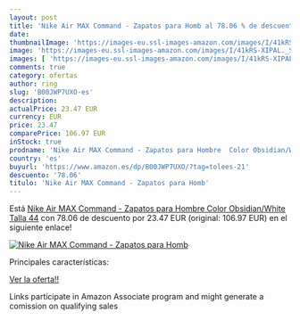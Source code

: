 ```yaml
---
layout: post
title: 'Nike Air MAX Command - Zapatos para Homb al 78.06 % de descuento'
date: 
thumbnailImage: 'https://images-eu.ssl-images-amazon.com/images/I/41kRS-XIPAL._SL200_.jpg'
image: 'https://images-eu.ssl-images-amazon.com/images/I/41kRS-XIPAL._SL200_.jpg'
images: [ 'https://images-eu.ssl-images-amazon.com/images/I/41kRS-XIPAL._SL200_.jpg' ]
comments: true
category: ofertas
author: ring
slug: 'B00JWP7UXO-es'
description:
actualPrice: 23.47 EUR
currency: EUR
price: 23.47
comparePrice: 106.97 EUR
inStock: true
prodname: 'Nike Air MAX Command - Zapatos para Hombre  Color Obsidian/White  Talla 44'
country: 'es'
buyurl: 'https://www.amazon.es/dp/B00JWP7UXO/?tag=tolees-21'
descuento: '78.06'
titulo: 'Nike Air MAX Command - Zapatos para Homb'
---
```


Está [Nike Air MAX Command - Zapatos para Hombre  Color Obsidian/White  Talla 44](https://www.amazon.es/dp/B00JWP7UXO/?tag=tolees-21) con 78.06 de descuento por 23.47 EUR (original: 106.97 EUR) en el siguiente enlace!

[![Nike Air MAX Command - Zapatos para Homb](https://images-eu.ssl-images-amazon.com/images/I/41kRS-XIPAL._SL200_.jpg)](https://www.amazon.es/dp/B00JWP7UXO/?tag=tolees-21)

Principales características:


[Ver la oferta!!](https://www.amazon.es/dp/B00JWP7UXO/?tag=tolees-21)

Links participate in Amazon Associate program and might generate a comission on qualifying sales


